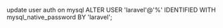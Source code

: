 

update user auth on mysql
ALTER USER 'laravel'@'%' IDENTIFIED WITH mysql_native_password BY 'laravel';